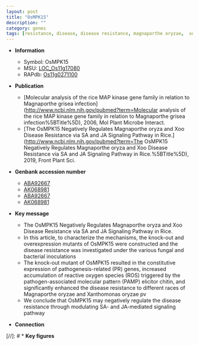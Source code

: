 ```yaml
---
layout: post
title: "OsMPK15"
description: ""
category: genes
tags: [resistance, disease, disease resistance, magnaporthe oryzae,  xoo ,  ja , JA,  sa , SA, reactive oxygen species]
---
```


* **Information**  
    + Symbol: OsMPK15  
    + MSU: [LOC_Os11g17080](http://rice.uga.edu/cgi-bin/ORF_infopage.cgi?orf=LOC_Os11g17080)  
    + RAPdb: [Os11g0271100](https://rapdb.dna.affrc.go.jp/locus/?name=Os11g0271100)  

* **Publication**  
    + [Molecular analysis of the rice MAP kinase gene family in relation to Magnaporthe grisea infection](http://www.ncbi.nlm.nih.gov/pubmed?term=Molecular analysis of the rice MAP kinase gene family in relation to Magnaporthe grisea infection%5BTitle%5D), 2006, Mol Plant Microbe Interact.
    + [The OsMPK15 Negatively Regulates Magnaporthe oryza and Xoo Disease Resistance via SA and JA Signaling Pathway in Rice.](http://www.ncbi.nlm.nih.gov/pubmed?term=The OsMPK15 Negatively Regulates Magnaporthe oryza and Xoo Disease Resistance via SA and JA Signaling Pathway in Rice.%5BTitle%5D), 2019, Front Plant Sci.

* **Genbank accession number**  
    + [ABA92667](http://www.ncbi.nlm.nih.gov/nuccore/ABA92667)
    + [AK068981](http://www.ncbi.nlm.nih.gov/nuccore/AK068981)
    + [ABA92667](http://www.ncbi.nlm.nih.gov/nuccore/ABA92667)
    + [AK068981](http://www.ncbi.nlm.nih.gov/nuccore/AK068981)

* **Key message**  
    + The OsMPK15 Negatively Regulates Magnaporthe oryza and Xoo Disease Resistance via SA and JA Signaling Pathway in Rice.
    + In this article, to characterize the mechanisms, the knock-out and overexpression mutants of OsMPK15 were constructed and the disease resistance was investigated under the various fungal and bacterial inoculations
    + The knock-out mutant of OsMPK15 resulted in the constitutive expression of pathogenesis-related (PR) genes, increased accumulation of reactive oxygen species (ROS) triggered by the pathogen-associated molecular pattern (PAMP) elicitor chitin, and significantly enhanced the disease resistance to different races of Magnaporthe oryzae and Xanthomonas oryzae pv
    + We conclude that OsMPK15 may negatively regulate the disease resistance through modulating SA- and JA-mediated signaling pathway

* **Connection**  

[//]: # * **Key figures**  


